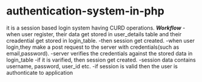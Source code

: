 # authentication-system-in-php
it is a session based login system having CURD operations.
***Workflow*** 
-when user register, their data get stored in user_details table and their creadential get stored in login_table.
-then session get created.
-when user login,they make a post request to the server with credentials(such as email,password).
-server verifies the credentials against the stored data in login_table
-if it is varified, then session get created.
-session data contains username, password, user_id etc.
-if session is valid then the user is authonticate to application
